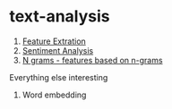 # text-analysis

1. [Feature Extration](https://github.com/ritalulu/text-analysis/blob/master/FeatureExtration.md)
2. [Sentiment Analysis](https://github.com/ritalulu/text-analysis/blob/master/SentimentAnalysis.md)
3. [N grams - features based on n-grams](https://github.com/ritalulu/text-analysis/blob/master/Ngrams.md)

Everything else interesting
  1. Word embedding
